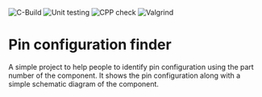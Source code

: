 ![C-Build](https://github.com/SOMASUNDARAM-C/mini-project_256538/workflows/C/C++%20CI/badge.svg)
![Unit testing](https://github.com/stepin654321/MiniProject_Template/workflows/Unit%20testing/badge.svg)
![CPP check](https://github.com/SOMASUNDARAM-C/mini-project_256538/workflows/cppcheck-action/badge.svg)
![Valgrind](https://github.com/stepin654321/MiniProject_Template/workflows/Valgrind/badge.svg)
# Pin configuration finder
A simple project to help people to identify pin configuration using the part number of the component.
It shows the pin configuration along with a simple schematic diagram of the component.

